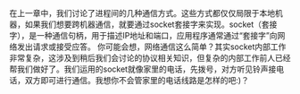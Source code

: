   在上一章中，我们讨论了进程间的几种通信方式。这些方式都仅仅局限于本地机器，如果我们想要跨机器通信，就要通过socket套接字来实现。socket（套接字），是一种通信句柄，用于描述IP地址和端口，应用程序通常通过“套接字”向网络发出请求或接受应答。
  你可能会想，网络通信这么简单？其实socket内部工作非常复杂，这涉及到稍后我们会讨论的协议相关知识，但复杂的内部工作前人已经帮我们做好了。我们运用的socket就像家里的电话，先拨号，对方听见铃声接电话，双方即可进行通信。我想你不会管家里的电话线路是怎样的吧:)？
